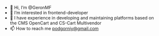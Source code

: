 - 👋 Hi, I’m @GeronMF
- 👀 I’m interested in frontend-developer
- 💞️ I have experience in developing and maintaining platforms based on the CMS OpenCart and CS-Cart Multivendor
- 📫 How to reach me podgorniy@gmail.com

<!---
GeronMF/GeronMF is a ✨ special ✨ repository because its `README.md` (this file) appears on your GitHub profile.
You can click the Preview link to take a look at your changes.
--->
